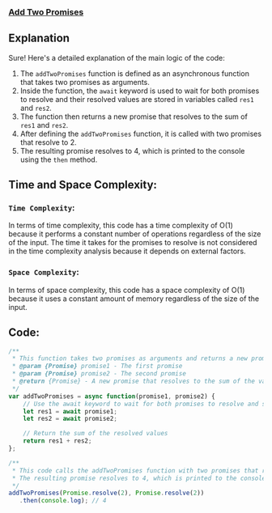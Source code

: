 ### [Add Two Promises](https://leetcode.com/problems/add-two-promises/description/)

## Explanation
Sure! Here's a detailed explanation of the main logic of the code:

1. The `addTwoPromises` function is defined as an asynchronous function that takes two promises as arguments.
2. Inside the function, the `await` keyword is used to wait for both promises to resolve and their resolved values are stored in variables called `res1` and `res2`.
3. The function then returns a new promise that resolves to the sum of `res1` and `res2`.
4. After defining the `addTwoPromises` function, it is called with two promises that resolve to 2.
5. The resulting promise resolves to 4, which is printed to the console using the `then` method.

## Time and Space Complexity:
### `Time Complexity`:
In terms of time complexity, this code has a time complexity of O(1) because it performs a constant number of operations regardless of the size of the input. The time it takes for the promises to resolve is not considered in the time complexity analysis because it depends on external factors.

### `Space Complexity`:
In terms of space complexity, this code has a space complexity of O(1) because it uses a constant amount of memory regardless of the size of the input.

## Code:
```js
/**
 * This function takes two promises as arguments and returns a new promise that resolves to the sum of the values resolved by the input promises.
 * @param {Promise} promise1 - The first promise
 * @param {Promise} promise2 - The second promise
 * @return {Promise} - A new promise that resolves to the sum of the values resolved by the input promises
 */
var addTwoPromises = async function(promise1, promise2) {
    // Use the await keyword to wait for both promises to resolve and store their resolved values in variables
    let res1 = await promise1;
    let res2 = await promise2;

    // Return the sum of the resolved values
    return res1 + res2;
};

/**
 * This code calls the addTwoPromises function with two promises that resolve to 2.
 * The resulting promise resolves to 4, which is printed to the console using the then method.
 */
addTwoPromises(Promise.resolve(2), Promise.resolve(2))
   .then(console.log); // 4

```
